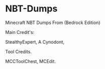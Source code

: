# NBT-Dumps
Minecraft NBT Dumps From (Bedrock Edition)

Main Credit's: 

StealthyExpert,
A Cynodont,

Tool Credits.

MCCToolChest,
MCEdit.


